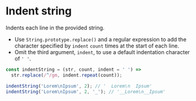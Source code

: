 # Indent string

Indents each line in the provided string.

* Use `String.prototype.replace()` and a regular expression to add the character specified by `indent` `count` times at the start of each line.
* Omit the third argument, `indent`, to use a default indentation character of `' '`.

```js
const indentString = (str, count, indent = ' ') =>
  str.replace(/^/gm, indent.repeat(count));
```

```js
indentString('Lorem\nIpsum', 2); // '  Lorem\n  Ipsum'
indentString('Lorem\nIpsum', 2, '_'); // '__Lorem\n__Ipsum'
```

